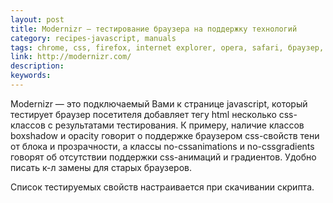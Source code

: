 ```yaml
---
layout: post
title: Modernizr — тестирование браузера на поддержку технологий
category: recipes-javascript, manuals
tags: chrome, css, firefox, internet explorer, opera, safari, браузер, поддержка, проверка, свойство, тестирование
link: http://modernizr.com/
description:
keywords:
---
```


<p>Modernizr — это подключаемый Вами к странице javascript, который тестирует браузер посетителя добавляет тегу html несколько сss-классов с результатами тестирования. К примеру, наличие классов boxshadow и opacity говорит о поддержке браузером css-свойств тени от блока и прозрачности, а классы no-cssanimations и no-cssgradients говорят об отсутствии поддержки css-анимаций и градиентов. Удобно писать к-л замены для старых браузеров.</p>
<p>Список тестируемых свойств настраивается при скачивании скрипта.</p>

